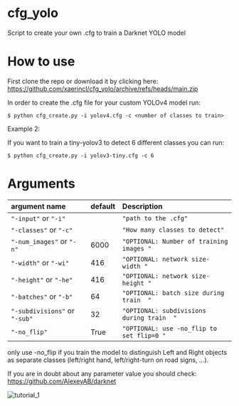 # cfg_yolo

Script to create your own .cfg to train a Darknet YOLO model


# How to use

First clone the repo or download it by clicking here: https://github.com/xaerincl/cfg_yolo/archive/refs/heads/main.zip


In order to create the .cfg file for your custom YOLOv4 model run:
```
$ python cfg_create.py -i yolov4.cfg -c <number of classes to train> 
```


Example 2:

If you want to train a tiny-yolov3 to detect 6 different classes you can run:
```
$ python cfg_create.py -i yolov3-tiny.cfg -c 6
```


Arguments
=========



| argument name                | default      |    Description               |           
|:-----------------------------|:------------------------|:-----------------------------|
| `"-input"`  or  `"-i"`       |                         | `"path to the .cfg"`         |      
| `"-classes"`  or  `"-c"`     |                         | `"How many classes to detect"`|      
| `"-num_images"`  or  `"-n"`  |   6000                  | `"OPTIONAL: Number of training images "`|     
| `"-width"`  or  `"-wi"`  |   416                  | `"OPTIONAL: network size- width "`|     
| `"-height"`  or  `"-he"`  |   416                  | `"OPTIONAL: network size- height "`|     
| `"-batches"`  or  `"-b"`  |   64                  | `"OPTIONAL: batch size during train  "`|  
| `"-subdivisions"`  or  `"-sub"`  |   32                  | `"OPTIONAL: subdivisions during train  "`| 
| `"-no_flip"`    |   True                  | `"OPTIONAL: use -no_flip to set flip=0 "`|   

only use -no_flip if you train the model to distinguish Left and Right objects as separate classes (left/right hand, left/right-turn on road signs, ...).

If you are in doubt about any parameter value you should check: https://github.com/AlexeyAB/darknet

![tutorial_1](https://github.com/AlexeyAB/darknet)

